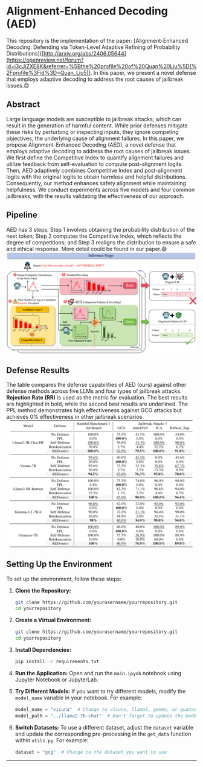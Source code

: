 # Alignment-Enhanced Decoding (AED)

This repository is the implementation of the paper: [Alignment-Enhanced Decoding: Defending via Token-Level Adaptive Refining of Probability Distributions]([http://arxiv.org/abs/2406.05644](https://openreview.net/forum?id=i3cJiZXE8K&referrer=%5Bthe%20profile%20of%20Quan%20Liu%5D(%2Fprofile%3Fid%3D~Quan_Liu5)). In this paper, we present a novel defense that employs adaptive decoding to address the root causes of jailbreak issues.😊

## Abstract
Large language models are susceptible to jailbreak attacks, which can result in the generation of harmful content. While prior defenses mitigate these risks by perturbing or inspecting inputs, they ignore competing objectives, the underlying cause of alignment failures. In this paper, we propose Alignment-Enhanced Decoding (AED), a novel defense that employs adaptive decoding to address the root causes of jailbreak issues. We first define the Competitive Index to quantify alignment failures and utilize feedback from self-evaluation to compute post-alignment logits. Then, AED adaptively combines Competitive Index and post-alignment logits with the original logits to obtain harmless and helpful distributions. Consequently, our method enhances safety alignment while maintaining helpfulness. We conduct experiments across five models and four common jailbreaks, with the results validating the effectiveness of our approach.

## Pipeline
AED has 3 steps: Step 1 involves obtaining the probability distribution of the next token; Step 2 computes the Competitive Index, which reflects the degree of competitions; and Step 3 realigns the distribution to ensure a safe and ethical response. More detail could be found in our paper.😄 ![Alt text](./figs/pipeline.png) 

## Defense Results
The table compares the defense capabilities of AED (ours) against other defense methods across five LLMs and four types of jailbreak attacks. **Rejection Rate (RR)** is used as the metric for evaluation. The best results are
highlighted in bold, while the second best results are underlined. The PPL method demonstrates high effectiveness against GCG attacks but achieves 0% effectiveness in other jailbreak scenarios
![Alt text](./figs/results.png) 


## Setting Up the Environment

To set up the environment, follow these steps:

1. **Clone the Repository:**
   ```bash
   git clone https://github.com/yourusername/yourrepository.git
   cd yourrepository

2. **Create a Virtual Environment:**
   ```bash
   git clone https://github.com/yourusername/yourrepository.git
   cd yourrepository
   
3. **Install Dependencies:**
   ```bash
   pip install -r requirements.txt

4. **Run the Application:**
   Open and run the `main.ipynb` notebook using Jupyter Notebook or JupyterLab.


5. **Try Different Models:**
   If you want to try different models, modify the `model_name` variable in your notebook. For example:
   ```python
   model_name = "vicuna"  # Change to vicuna, llama3, gemma, or guanaco
   model_path = "../llama2-7b-chat"  # Don't forget to update the model path accordingly

6. **Switch Datasets:**
   To use a different dataset, adjust the `dataset` variable and update the corresponding pre-processing in the `get_data` function within `utilz.py`. For example:
   ```python
   dataset = "gcg"  # Change to the dataset you want to use

   
---
